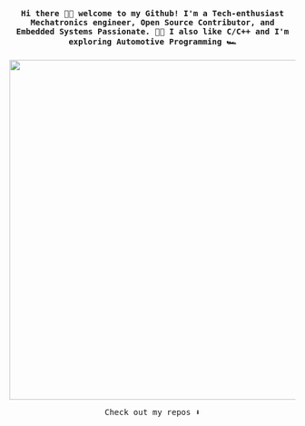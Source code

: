 <h4 align="center"><samp> Hi there 👋🏼 welcome to my Github! I'm a Tech-enthusiast Mechatronics engineer, Open Source Contributor, and Embedded Systems Passionate. 👨‍💻 I also like C/C++ and I'm exploring Automotive Programming 🏎️</samp></h4>

<p align="center">
  <img width="600" src="hhttps://miro.medium.com/freeze/max/800/1*hQR3_tCL_phZgIK80wnOcA.gif">
</p>


<p align="center"><samp>
Check out my repos ⬇️  
  </samp>
</p>
